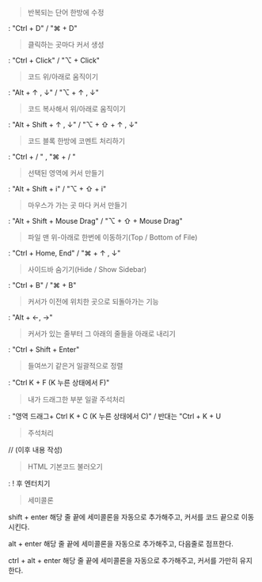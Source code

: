 > 반복되는 단어 한방에 수정

:  "Ctrl + D"   /   "⌘ + D"

> 클릭하는 곳마다 커서 생성

:  "Ctrl + Click"   /   "⌥ + Click"

> 코드 위/아래로 움직이기

:  "Alt + ↑ , ↓"   /   "⌥ + ↑ , ↓"

> 코드 복사해서 위/아래로 움직이기

:  "Alt + Shift + ↑ , ↓"   /   "⌥ + ⇧ + ↑ , ↓"

> 코드 블록 한방에 코멘트 처리하기

:   "Ctrl + / "   ,   "⌘ + / "

> 선택된 영역에 커서 만들기

:   "Alt + Shift + i"   /   "⌥ + ⇧ + i"

> 마우스가 가는 곳 마다 커서 만들기

 :  "Alt + Shift + Mouse Drag"   /   "⌥ + ⇧ + Mouse Drag"

 > 파일 맨 위-아래로 한번에 이동하기(Top / Bottom of File)

:  "Ctrl + Home, End"   /   "⌘ + ↑ , ↓"

> 사이드바 숨기기(Hide / Show Sidebar)

:  "Ctrl + B"   /   "⌘ + B"

> 커서가 이전에 위치한 곳으로 되돌아가는 기능

:  "Alt + ←, →" 

> 커서가 있는 줄부터 그 아래의 줄들을 아래로 내리기

:  "Ctrl + Shift + Enter"

> 들여쓰기 같은거 일괄적으로 정렬

:  "Ctrl K + F (K 누른 상태에서 F)"

> 내가 드래그한 부분 일괄 주석처리

:  "영역 드래그+ Ctrl K + C (K 누른 상태에서 C)"   /   반대는 "Ctrl + K + U

> 주석처리

// (이후 내용 작성)

> HTML 기본코드 불러오기

: ! 후 엔터치기

> 세미콜론

shift + enter
해당 줄 끝에 세미콜론을 자동으로 추가해주고, 커서를 코드 끝으로 이동시킨다.

alt + enter
해당 줄 끝에 세미콜론을 자동으로 추가해주고, 다음줄로 점프한다.

ctrl + alt + enter
해당 줄 끝에 세미콜론을 자동으로 추가해주고, 커서를 가만히 유지한다.